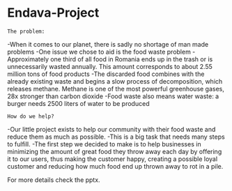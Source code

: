 # Endava-Project

    The problem:

   -When it comes to our planet, there is sadly no shortage of man made problems
   -One issue we chose to aid is the food waste problem
   -Approximately one third of all food in Romania ends up in the trash or is unnecessarily wasted annually. This amount corresponds to about 2.55 million tons of food      products
   -The discarded food combines with the already existing waste and begins a slow process of decomposition, which releases methane. Methane is one of the most powerful      greenhouse gases, 28x stronger than carbon dioxide
   -Food waste also means water waste: a burger needs 2500 liters of water to be produced


    
    How do we help?

   -Our little project exists to help our community with their food waste and reduce them as much as possible.
   -This is a big task that needs many steps to fulfill.
   -The first step we decided to make is to help businesses in minimizing the amount of great food they throw away each day by offering it to our users, thus making the    customer happy, creating a possible loyal customer and reducing how much food end up thrown away to rot in a pile.
   
   
   For more details check the pptx.





